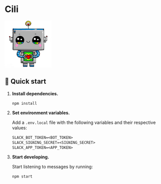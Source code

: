# Cili

<img src="./cute_robot.png" alt="Cute robot" width="150px">

## 🚀 Quick start

1. **Install dependencies.**

   ```shell
   npm install
   ```

2. **Set environment variables.**

   Add a `.env.local` file with the following variables and their respective
   values:

   ```shell
   SLACK_BOT_TOKEN=<BOT_TOKEN>
   SLACK_SIGNING_SECRET=<SIGNING_SECRET>
   SLACK_APP_TOKEN=<APP_TOKEN>
   ```

3. **Start developing.**

   Start listening to messages by running:

   ```shell
   npm start
   ```
